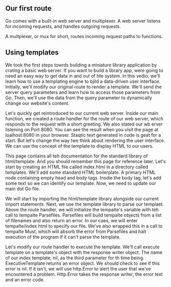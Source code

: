 ## Our first route
Go comes with a built-in web server and multiplexer. A web server listens for incoming requests, and handles outgoing requests. 

A multplexer, or mux for short, routes incoming request paths to functions. 

## Using templates
We took the first steps towrds building a miniature library application by crating a basic web server. If you want to build a library app, were going to need an easy way to get data in and out of hte system. In this vedio, we'll learn how to use a templating engine to bjild a data-driven user interface. Initially, we'll modify our original route to render a template. We'll send the server query parameters and learn how to access those parameters from Go. Then, we'll use the data from the query parameter to dynamically change our website's content. 

Let's quickly get reintroduced to our current web server. Inside our main function, we created a route handler for the route of our web server, which responds to the request with a short greeting. We also stated our wb erver listening on Port 8080. You can see the result when you visit the page at loalhost:8080 in your browser. Staqtic text generated in code is geat for a start. But let's change the way twe think about rendering the user interface. We can use the concept of the template to display HTML to our users.

This page contains all teh documentation for the standard library of html/template. And you should remember this page for reference later. Let's start by creating an HTML file called index.html in a directory called templates. We'll add some standard HTML boilerplate. A primary HTML node containing empty head and body tags. Insdie the body tag, let's add some text so we can identify our template. Now, we need to update our main dot Go file.

We will start by importing the html/template library alongside our current import statements. Next, we use the template library to parse our templaet. Above the route handler, we will initialize the tempalte's variable with teh call to tempalte Parsefiles. Parsefiles will build tempalte objects from a list of filenames and also return an error.  In our caes, we will enter tempalte/index html to specify our file. We've also wrapped this in a call to tempalte Must, which will absorb the error from Parsefiles and halt execution of the program if it can't parse the template. 

Let's modify our route handler to execute the template. We'll call execute template on a template's object with the response writer object. The name of our index template, nil, as the third parameter for th time being. ExecutiveTemplate returns an error object. We should check to see if this error is nil. If it isn't, we will use http.Error to alert the user that we've encountered a problem. Http.Error takes the response writer, the error text and an error code.  

